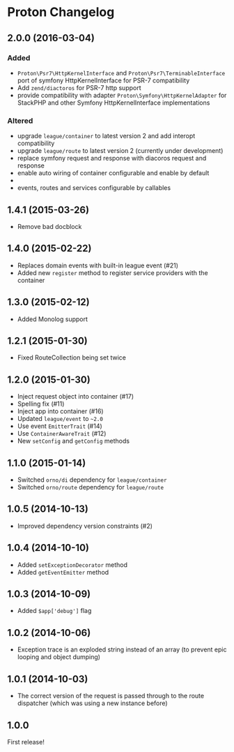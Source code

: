 # Proton Changelog

## 2.0.0 (2016-03-04)

### Added

- `Proton\Psr7\HttpKernelInterface` and `Proton\Psr7\TerminableInterface` port of symfony HttpKernelInterface for PSR-7 compatibility
- Add `zend/diactoros` for PSR-7 http support
- provide compatibility with adapter `Proton\Symfony\HttpKernelAdapter` for StackPHP and other Symfony HttpKernelInterface implementations

### Altered

 - upgrade `league/container` to latest version 2 and add interopt compatibility
 - upgrade `league/route` to latest version 2 (currently under development)
 - replace symfony request and response with diacoros request and response
 - enable auto wiring of container configurable and enable by default
 - 
 - events, routes and services configurable by callables 

## 1.4.1 (2015-03-26)

* Remove bad docblock

## 1.4.0 (2015-02-22)

* Replaces domain events with built-in league event (#21)
* Added new `register` method to register service providers with the container

## 1.3.0 (2015-02-12)

* Added Monolog support

## 1.2.1 (2015-01-30)

* Fixed RouteCollection being set twice

## 1.2.0 (2015-01-30)

* Inject request object into container (#17)
* Spelling fix (#11)
* Inject app into container (#16)
* Updated `league/event` to `~2.0`
* Use event `EmitterTrait` (#14)
* Use `ContainerAwareTrait` (#12)
* New `setConfig` and `getConfig` methods

## 1.1.0 (2015-01-14)

* Switched `orno/di` dependency for `league/container`
* Switched `orno/route` dependency for `league/route`

## 1.0.5 (2014-10-13)

* Improved dependency version constraints (#2)

## 1.0.4 (2014-10-10)

* Added `setExceptionDecorator` method
* Added `getEventEmitter` method

## 1.0.3 (2014-10-09)

* Added `$app['debug']` flag

## 1.0.2 (2014-10-06)

* Exception trace is an exploded string instead of an array (to prevent epic looping and object dumping)

## 1.0.1 (2014-10-03)

* The correct version of the request is passed through to the route dispatcher (which was using a new instance before)

## 1.0.0

First release!
